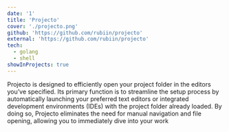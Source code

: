```yaml
---
date: '1'
title: 'Projecto'
cover: './projecto.png'
github: 'https://github.com/rubiin/projecto'
external: 'https://github.com/rubiin/projecto'
tech:
  - golang
  - shell
showInProjects: true
---
```



Projecto is designed to efficiently open your project folder in the editors you’ve specified. Its primary function is to streamline the setup process by automatically launching your preferred text editors or integrated development environments (IDEs) with the project folder already loaded. By doing so, Projecto eliminates the need for manual navigation and file opening, allowing you to immediately dive into your work
